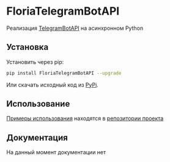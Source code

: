 # FloriaTelegramBotAPI

Реализация [TelegramBotAPI](https://core.telegram.org/bots/api) на асинхронном Python

## Установка

Установить через pip:

```bash 
pip install FloriaTelegramBotAPI --upgrade
```

Или скачать исходный код из [PyPi](https://pypi.org/project/FloriaTelegramBotAPI/).

## Использование

[Примеры использования](https://github.com/FloriaProduction/FloriaTelegramBotAPI/tree/main/Examples) находятся в [репозитории проекта](https://github.com/FloriaProduction/FloriaTelegramBotAPI/tree/main)

## Документация

На данный момент документации нет